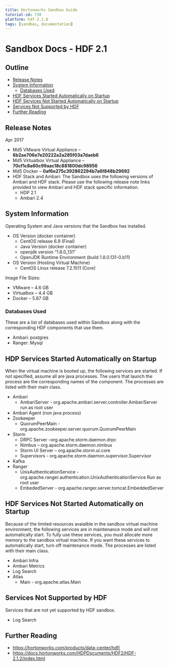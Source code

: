 ```yaml
---
title: Hortonworks Sandbox Guide
tutorial-id: 730
platform: hdf-2.1.0
tags: [sandbox, documentation]
---
```


# Sandbox Docs - HDF 2.1

## Outline

-   [Release Notes](#release-notes)
-   [System Information](#system-information)
    -   [Databases Used](#databases-used)
-   [HDF Services Started Automatically on Startup](#hdf-services-started-automatically-on-startup)
-   [HDF Services Not Started Automatically on Startup](#hdf-services-not-started-automatically-on-startup)
-   [Services Not Supported by HDF](#services-not-supported-by-hdf)
-   [Further Reading](#further-reading)


## Release Notes

Apr 2017
-   Md5 VMware Virtual Appliance – **6b2ae706e7e20222a2a285f03a7daeb6**
-   Md5 Virtualbox Virtual Appliance – **70cf1c8a60c99aac18c881800dc98956**
-   Md5 Docker – **0af6e275c392862294b7a6f848b29692**
-   HDF Stack and Ambari: The Sandbox uses the following versions of Ambari and HDF stack. Please use the following release note links provided to view Ambari and HDF stack specific information.
    -   HDP 2.1
    -   Ambari 2.4


## System Information

Operating System and Java versions that the Sandbox has installed.
-   OS Version (docker container)
    -   CentOS release 6.9 (Final)
    -   Java Version (docker container)
    -   openjdk version “1.8.0_131”
    -   OpenJDK Runtime Environment (build 1.8.0.131-0.b11)
-   OS Version (Hosting Virtual Machine)
    -   CentOS Linux release 7.2.1511 (Core)

Image File Sizes:
-   VMware – 4.6 GB
-   Virtualbox – 4.4 GB
-   Docker – 5.87 GB


### Databases Used

These are a list of databases used within Sandbox along with the corresponding HDF components that use them.

-   Ambari: postgres
-   Ranger: Mysql


## HDP Services Started Automatically on Startup

When the virtual machine is booted up, the following services are started. If not specified, assume all are java processes. The users that launch the process are the corresponding names of the component. The processes are listed with their main class.

-   Ambari
    -   AmbariServer - org.apache.ambari.server.controller.AmbariServer run as root user
-   Ambari Agent (non java process)
-   Zookeeper
    -   QuorumPeerMain - org.apache.zookeeper.server.quorum.QuorumPeerMain
-   Storm
    -   DRPC Server –org.apache.storm.daemon.drpc
    -   Nimbus – org.apache.storm.daemon.nimbus
    -   Storm UI Server – org.apache.storm.ui.core
    -   Supervisors - org.apache.storm.daemon.supervisor.Supervisor
-   Kafka
-   Ranger
    -   UnixAuthenticationService - org.apache.ranger.authentication.UnixAuthenticationService Run as root user
    -   EmbededServer - org.apache.ranger.server.tomcat.EmbeddedServer


## HDF Services Not Started Automatically on Startup

Because of the limited resources avaialble in the sandbox virtual machine environment, the following services are in maintenance mode and will not automatically start. To fully use these services, you must allocate more memory to the sandbox virtual machine. If you want these services to automatically start, turn off maintenance mode. The processes are listed with their main class.

-   Ambari Infra
-   Ambari Metrics
-   Log Search
-   Atlas
    -   Main - org.apache.atlas.Main

## Services Not Supported by HDF

Services that are not yet supported by HDF sandbox.

-   Log Search

## Further Reading
-   <https://hortonworks.com/products/data-center/hdf/>
-   <https://docs.hortonworks.com/HDPDocuments/HDF2/HDF-2.1.2/index.html>
